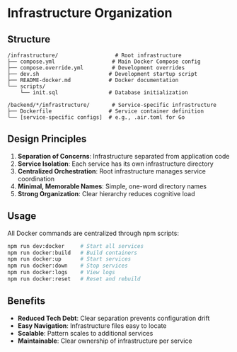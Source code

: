 # Infrastructure Organization

## Structure

```
/infrastructure/                  # Root infrastructure
├── compose.yml                  # Main Docker Compose config
├── compose.override.yml         # Development overrides
├── dev.sh                      # Development startup script
├── README-docker.md            # Docker documentation
└── scripts/
    └── init.sql                # Database initialization

/backend/*/infrastructure/       # Service-specific infrastructure
├── Dockerfile                  # Service container definition
└── [service-specific configs]  # e.g., .air.toml for Go
```

## Design Principles

1. **Separation of Concerns**: Infrastructure separated from application code
2. **Service Isolation**: Each service has its own infrastructure directory
3. **Centralized Orchestration**: Root infrastructure manages service coordination
4. **Minimal, Memorable Names**: Simple, one-word directory names
5. **Strong Organization**: Clear hierarchy reduces cognitive load

## Usage

All Docker commands are centralized through npm scripts:

```bash
npm run dev:docker     # Start all services
npm run docker:build   # Build containers
npm run docker:up      # Start services
npm run docker:down    # Stop services
npm run docker:logs    # View logs
npm run docker:reset   # Reset and rebuild
```

## Benefits

- **Reduced Tech Debt**: Clear separation prevents configuration drift
- **Easy Navigation**: Infrastructure files easy to locate
- **Scalable**: Pattern scales to additional services
- **Maintainable**: Clear ownership of infrastructure per service
